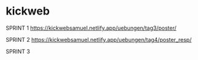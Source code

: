 # kickweb

SPRINT 1
https://kickwebsamuel.netlify.app/uebungen/tag3/poster/

SPRINT 2
https://kickwebsamuel.netlify.app/uebungen/tag4/poster_resp/

SPRINT 3
